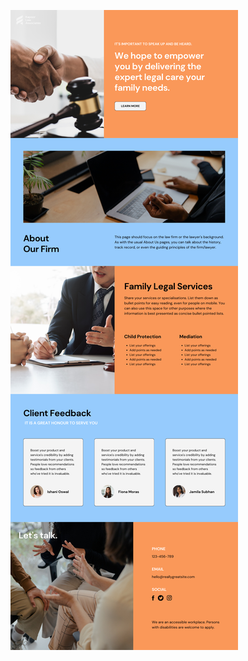 ![template](https://raw.githubusercontent.com/ShriIraCatalog/resources-two/refs/heads/master/2025/04/20/20250420032847.png)
